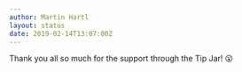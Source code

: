 ```yaml
---
author: Martin Hartl
layout: status
date: 2019-02-14T13:07:00Z
---
```

Thank you all so much for the support through the Tip Jar! 😮